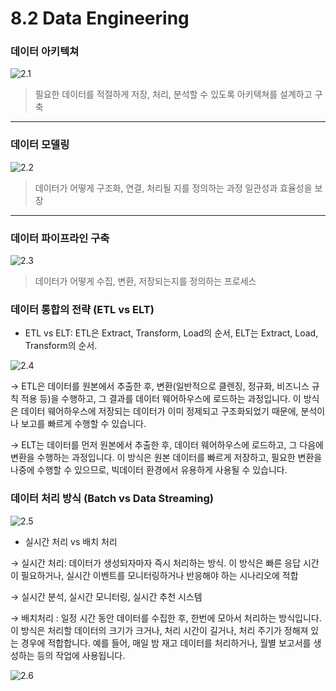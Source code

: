 # 8.2 Data Engineering

### **데이터 아키텍쳐**

![2.1](./images/2.1.png)

> 필요한 데이터를 적절하게 저장, 처리, 분석할 수 있도록 아키텍쳐를 설계하고 구축
> 

---

### **데이터 모델링**

![2.2](./images/2.2.png)

> 데이터가 어떻게 구조화, 연결, 처리될 지를 정의하는 과정
일관성과 효율성을 보장
> 

---

### 데이터 파이프라인 구축

![2.3](./images/2.3.png)

> 데이터가 어떻게 수집, 변환, 저장되는지를 정의하는 프로세스
> 

### 데이터 통합의 전략 (ETL vs ELT)

- ETL vs ELT: ETL은 Extract, Transform, Load의 순서, ELT는 Extract, Load, Transform의 순서.

![2.4](./images/2.4.png)

→ ETL은 데이터를 원본에서 추출한 후, 변환(일반적으로 클렌징, 정규화, 비즈니스 규칙 적용 등)을 수행하고, 그 결과를 데이터 웨어하우스에 로드하는 과정입니다. 이 방식은 데이터 웨어하우스에 저장되는 데이터가 이미 정제되고 구조화되었기 때문에, 분석이나 보고를 빠르게 수행할 수 있습니다.

→ ELT는 데이터를 먼저 원본에서 추출한 후, 데이터 웨어하우스에 로드하고, 그 다음에 변환을 수행하는 과정입니다. 이 방식은 원본 데이터를 빠르게 저장하고, 필요한 변환을 나중에 수행할 수 있으므로, 빅데이터 환경에서 유용하게 사용될 수 있습니다.

### 데이터 처리 방식 (Batch vs Data Streaming)

![2.5](./images/2.5.png)

- 실시간 처리 vs 배치 처리

→ 실시간 처리: 데이터가 생성되자마자 즉시 처리하는 방식. 이 방식은 빠른 응답 시간이 필요하거나, 실시간 이벤트를 모니터링하거나 반응해야 하는 시나리오에 적합

→ 실시간 분석, 실시간 모니터링, 실시간 추천 시스템

→ 배치처리 : 일정 시간 동안 데이터를 수집한 후, 한번에 모아서 처리하는 방식입니다. 이 방식은 처리할 데이터의 크기가 크거나, 처리 시간이 길거나, 처리 주기가 정해져 있는 경우에 적합합니다. 예를 들어, 매일 밤 재고 데이터를 처리하거나, 월별 보고서를 생성하는 등의 작업에 사용됩니다.

![2.6](./images/2.6.png)


<script src="https://utteranc.es/client.js"
        repo="Pseudo-Lab/data-engineering-for-everybody"
        issue-term="pathname"
        label="comments"
        theme="preferred-color-scheme"
        crossorigin="anonymous"
        async>
</script>